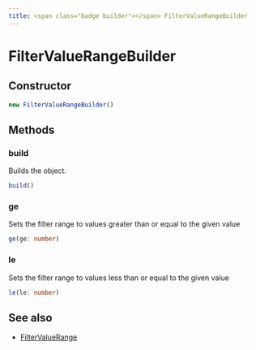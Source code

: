```yaml
---
title: <span class="badge builder"></span> FilterValueRangeBuilder
---
```

# <span class="badge builder"></span> FilterValueRangeBuilder

## Constructor

```typescript
new FilterValueRangeBuilder()
```
## Methods

### <span class="badge object-method"></span> build

Builds the object.

```typescript
build()
```

### <span class="badge object-method"></span> ge

Sets the filter range to values greater than or equal to the given value

```typescript
ge(ge: number)
```

### <span class="badge object-method"></span> le

Sets the filter range to values less than or equal to the given value

```typescript
le(le: number)
```

## See also

 * <span class="badge object-type-interface"></span> [FilterValueRange](./object-FilterValueRange.md)
